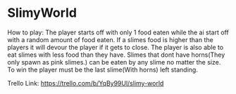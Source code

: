 # SlimyWorld
How to play:
The player starts off with only 1 food eaten while the ai start off with a random amount of food eaten. If a slimes food is higher than the players it will devour the player if it gets to close. The player is also able to eat slimes with less food than they have. Slimes that dont have horns(They only spawn as pink slimes.) can be eaten by any slime no matter the size. To win the player must be the last slime(With horns) left standing.

Trello Link: 
https://trello.com/b/YqBy99Ul/slimy-world
